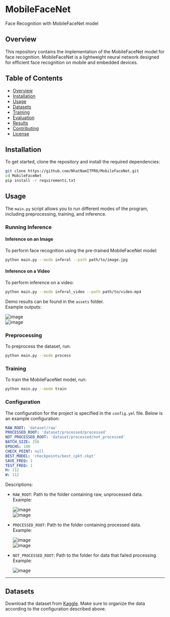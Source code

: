 
# MobileFaceNet

Face Recognition with MobileFaceNet model

## Overview

This repository contains the implementation of the MobileFaceNet model for face recognition. MobileFaceNet is a lightweight neural network designed for efficient face recognition on mobile and embedded devices.

## Table of Contents

- [Overview](#overview)
- [Installation](#installation)
- [Usage](#usage)
- [Datasets](#datasets)
- [Training](#training)
- [Evaluation](#evaluation)
- [Results](#results)
- [Contributing](#contributing)
- [License](#license)

## Installation

To get started, clone the repository and install the required dependencies:

```bash
git clone https://github.com/NhatNamITPRO/MobileFaceNet.git
cd MobileFaceNet
pip install -r requirements.txt
```

## Usage

The `main.py` script allows you to run different modes of the program, including preprocessing, training, and inference.

### Running Inference

#### Inference on an Image
To perform face recognition using the pre-trained MobileFaceNet model:

```bash
python main.py --mode inferal --path path/to/image.jpg
```

#### Inference on a Video
To perform inference on a video:

```bash
python main.py --mode inferal_video --path path/to/video.mp4
```

Demo results can be found in the `assets` folder.  
Example outputs:

![image](https://github.com/user-attachments/assets/6d5ab82a-627c-478d-8c9a-95d7fd0840e4)  
![image](https://github.com/user-attachments/assets/7ce0445c-629c-476f-b6de-2e8e48f7447c)

### Preprocessing

To preprocess the dataset, run:

```bash
python main.py --mode process
```

### Training

To train the MobileFaceNet model, run:

```bash
python main.py --mode train
```

### Configuration

The configuration for the project is specified in the `config.yml` file. Below is an example configuration:

```yaml
RAW_ROOT: 'dataset/raw'
PROCESSED_ROOT: 'dataset/processed/processed'
NOT_PROCESSED_ROOT: 'dataset/processed/not_processed'
BATCH_SIZE: 256
EPOCHS: 100
CHECK_POINT: null
BEST_MODEL: 'checkpoints/best_cpkt.ckpt'
SAVE_FREQ: 1
TEST_FREQ: 1
H: 112
W: 112
```

Descriptions:

- `RAW_ROOT`: Path to the folder containing raw, unprocessed data.  
  Example:

  ![image](https://github.com/user-attachments/assets/823620fe-5574-4925-a5f5-e8109d7b7779)  
  ![image](https://github.com/user-attachments/assets/7ec4d729-d7f5-439a-b1c1-5766e32429db)

- `PROCESSED_ROOT`: Path to the folder containing processed data.  
  Example:

  ![image](https://github.com/user-attachments/assets/27cbaa1a-d90f-4e7d-affc-7731b27d9c15)  
  ![image](https://github.com/user-attachments/assets/b18825c0-6346-4c7e-b2e4-234438af45a1)

- `NOT_PROCESSED_ROOT`: Path to the folder for data that failed processing.  
  Example:

  ![image](https://github.com/user-attachments/assets/b2f0f7e7-d3f1-4b05-83b3-dd413a08385e)

---

## Datasets

Download the dataset from [Kaggle](https://www.kaggle.com/datasets/hereisburak/pins-face-recognition). Make sure to organize the data according to the configuration described above.
